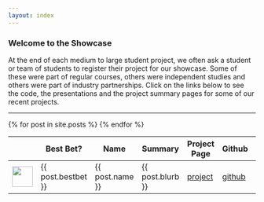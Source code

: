 ```yaml
---
layout: index
---
```

### Welcome to the Showcase

At the end of each medium to large student project, we often ask a student or team of students to register their project for our showcase. Some of these were part of regular courses, others were independent studies and others were part of industry partnerships. Click on the links below to see the code, the presentations and the project summary pages for some of our recent projects.

<hr>
<table id="projects" class="display">
    <thead>
        <tr>
            <th></th>
            <th>Best Bet?</th>
            <th>Name</th>
            <th>Summary</th>
            <th>Project Page</th>
            <th>Github</th>
            <th>Presentation</th>
            <th>Course</th>
            <th>Date</th>
        </tr>
    </thead>
    <tbody>
      {% for post in site.posts %}
        <tr>
            <td> <img src="{{ post.image }}" height="42" width="42"> </td>
            <td> {{ post.bestbet }} </td>
            <td> {{ post.name }} </td>
            <td> {{ post.blurb }} </td>
            <td> <a href="{{ post.portfolio }}">project</a> </td>
            <td> <a href="{{ post.github }}">github</a>  </td>
            <td> <a href="{{ post.presentation }}">prezo</a>  </td>
            <td> {{ post.course }} </td>
            <td> {{ post.semester}} </td>
        </tr>
      {% endfor %}
    </tbody>
</table>
